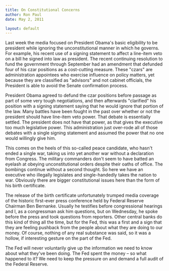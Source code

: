 ```yaml
---
title: On Constitutional Concerns
author: Ron Paul
date: May 2, 2011

layout: default
---
```


Last week the media focused on President Obama's basic eligibility to
be president while ignoring the unconstitutional manner in which he
governs. For example, his recent use of a signing statement to affect a
line-item veto on a bill he signed into law as president. The recent
continuing resolution to fund the government through September had an
amendment that defunded four of his czar positions as a cost-cutting
measure. These "czars" are administration appointees who exercise
influence on policy matters, yet because they are classified as
"advisors" and not cabinet officials, the President is able to avoid
the Senate confirmation process.

President Obama agreed to defund the czar positions before passage as
part of some very tough negotiations, and then afterwards "clarified"
his position with a signing statement saying that he would ignore that
portion of the law. Many battles have been fought in the past over
whether or not the president should have line-item veto power. That
debate is essentially settled. The president does not have that power,
as that gives the executive too much legislative power. This
administration just over-rode all of those debates with a single
signing statement and assumed the power that no one would willingly
give him.

This comes on the heels of this so-called peace candidate, who hasn't
ended a single war, taking us into yet another war without a
declaration from Congress. The military commanders don't seem to have
batted an eyelash at obeying unconstitutional orders despite their
oaths of office. The bombings continue without a second thought. So
here we have an executive who illegally legislates and single-handedly
takes the nation to war. Obviously there are bigger constitutional
issues here than the form of his birth certificate.

The release of the birth certificate unfortunately trumped media
coverage of the historic first-ever press conference held by Federal
Reserve Chairman Ben Bernanke. Usually he testifies before
congressional hearings and I, as a congressman ask him questions, but
on Wednesday, he spoke before the press and took questions from
reporters. Other central banks do this kind of thing all the time, but
for the Fed, this was a first and a sign that they are feeling pushback
from the people about what they are doing to our money. Of course,
nothing of any real substance was said, so it was a hollow, if
interesting gesture on the part of the Fed.

The Fed will never voluntarily give up the information we need to know
about what they've been doing. The Fed spent the money – so what
happened to it? We need to keep the pressure on and demand a full audit
of the Federal Reserve.
